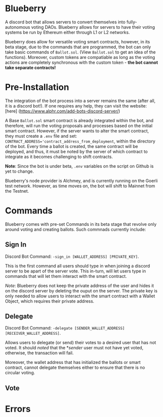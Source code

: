 # Blueberry

A discord bot that allows servers to convert themselves into fully-autonomous voting DAOs. Blueberry allows for servers to have
their voting systems be run by Ethereum either through L1 or L2 networks. 

Blueberry does allow for versatile voting smart contracts, however, in its beta stage, due to the commands that are programmed, the bot can only take basic commands of `Ballot.sol`. (View `Ballot.sol` to get an idea of the functions). Moreover, custom tokens are compatiable as long as the voting actions are completely synchronous with the custom token - **the bot cannot take separate contracts!**


# Pre-Installation

The integration of the bot process into a server remains the same (after all, it is a discord bot!). If one requires any help, they can visit the website: [here] (https://www.alphr.com/add-bots-discord-server/)

A Base `Ballot.sol` smart contract is already integrated within the bot, and therefore, will run the voting proposals and processes based on the initial smart contract. However, if the server wants to alter the smart contract, they must create a `.env` file and set:
`CONTRACT_ADDRESS='contract_address_from_deployment`, within the directory of the bot. Every time a ballot is created, the same contract will be deployed, and thus, it must be noted by the server of which contract to integrate as it becomes challenging to shift contracts. 


**Note**: Since the bot is under beta, `.env` variables on the script on Github is yet to change.

Blueberry's node provider is Alchmey, and is currently running on the Goerli test network. However, as time moves on, the bot will shift to Mainnet from the Testnet.


# Commands

Blueberry comes with pre-set Commands in its beta stage that revolve only around voting and creating ballots. Such commnads currently include:

## Sign In

Discord Bot Command: `-sign_in [WALLET_ADDRESS] [PRIVATE_KEY]`.

This is the first command all users should type in when joining a discord server to be apart of the server vote. This in-turn, will let users type in commands that will let them interact with the smart contract.

*Note*: Blueberry does not keep the private address of the user and hides it on the discord server by deleting the ouput on the server. The private key is only needed to allow users to interact with the smart contract with a Wallet Object, which requires their private address.

## Delegate

Discord Bot Command: `-delegate [SENDER_WALLET_ADDRESS] [RECEIVER_WALLET_ADDRESS]`.

Allows users to delegate (or send) their votes to a desired user that has not voted. It should *noted* that the **sender* user must not have yet voted, otherwise, the transaction will fail.

Moreover, the wallet address that has initialized the ballots or smart contract, cannot delegate themselves either to ensure that there is no circular voting.

## Vote




# Errors